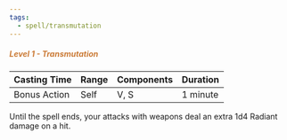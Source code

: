 ```yaml
---
tags:
  - spell/transmutation
---
```

##### *<span style="color:rgb(203, 123, 55)">Level 1 - Transmutation</span>*

|Casting Time|Range|Components|Duration|
|---|---|---|---|
|Bonus Action|Self|V, S|1 minute|
Until the spell ends, your attacks with weapons deal an extra 1d4 Radiant damage on a hit. 
